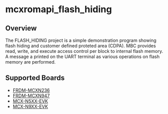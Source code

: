 # mcxromapi_flash_hiding

## Overview
The FLASH_HIDING project is a simple demonstration program showing flash hiding and customer defined
proteted area (CDPA). MBC provides read, write, and execute access control per block to internal
flash memory. A message a printed on the UART terminal as various operations on flash memory are performed.

## Supported Boards
- [FRDM-MCXN236](../../../_boards/frdmmcxn236/driver_examples/romapi/flashhiding/example_board_readme.md)
- [FRDM-MCXN947](../../../_boards/frdmmcxn947/driver_examples/romapi/flashhiding/example_board_readme.md)
- [MCX-N5XX-EVK](../../../_boards/mcxn5xxevk/driver_examples/romapi/flashhiding/example_board_readme.md)
- [MCX-N9XX-EVK](../../../_boards/mcxn9xxevk/driver_examples/romapi/flashhiding/example_board_readme.md)

